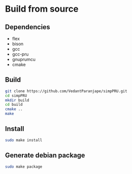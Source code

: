 # Build from source

## Dependencies

* flex
* bison
* gcc
* gcc-pru
* gnuprumcu
* cmake

## Build 

```bash
git clone https://github.com/VedantParanjape/simpPRU.git
cd simpPRU
mkdir build
cd build
cmake ..
make 
```

## Install

```bash
sudo make install
```

## Generate debian package

```bash
sudo make package
```
